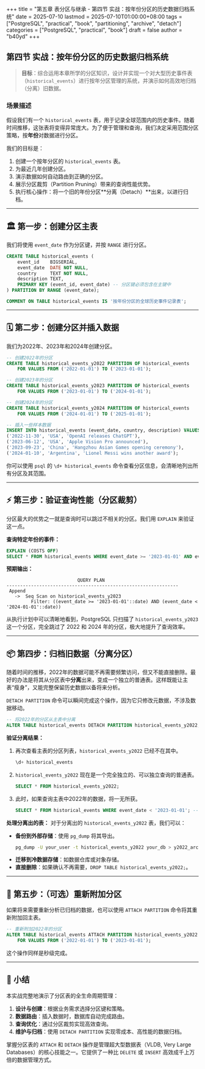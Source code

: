 +++
title = "第五章 表分区与继承 - 第四节 实战：按年份分区的历史数据归档系统"
date = 2025-07-10
lastmod = 2025-07-10T01:00:00+08:00
tags = ["PostgreSQL", "practical", "book", "partitioning", "archive", "detach"]
categories = ["PostgreSQL", "practical", "book"]
draft = false
author = "b40yd"
+++

## 第四节 实战：按年份分区的历史数据归档系统

> **目标**：综合运用本章所学的分区知识，设计并实现一个对大型历史事件表（`historical_events`）进行按年分区管理的系统，并演示如何高效地归档（分离）旧数据。

### 场景描述

假设我们有一个 `historical_events` 表，用于记录全球范围内的历史事件。随着时间推移，这张表将变得异常庞大。为了便于管理和查询，我们决定采用范围分区策略，按**年份**对数据进行分区。

我们的目标是：
1.  创建一个按年分区的 `historical_events` 表。
2.  为最近几年创建分区。
3.  演示数据如何自动路由到正确的分区。
4.  展示分区裁剪（Partition Pruning）带来的查询性能优势。
5.  执行核心操作：将一个旧的年份分区**分离（Detach）**出来，以进行归档。

---

## 🏛️ 第一步：创建分区主表

我们将使用 `event_date` 作为分区键，并按 `RANGE` 进行分区。

```sql
CREATE TABLE historical_events (
    event_id    BIGSERIAL,
    event_date  DATE NOT NULL,
    country     TEXT NOT NULL,
    description TEXT,
    PRIMARY KEY (event_id, event_date) -- 分区键必须包含在主键中
) PARTITION BY RANGE (event_date);

COMMENT ON TABLE historical_events IS '按年份分区的全球历史事件记录表';
```

---

## 🗓️ 第二步：创建分区并插入数据

我们为2022年、2023年和2024年创建分区。

```sql
-- 创建2022年的分区
CREATE TABLE historical_events_y2022 PARTITION OF historical_events
    FOR VALUES FROM ('2022-01-01') TO ('2023-01-01');

-- 创建2023年的分区
CREATE TABLE historical_events_y2023 PARTITION OF historical_events
    FOR VALUES FROM ('2023-01-01') TO ('2024-01-01');

-- 创建2024年的分区
CREATE TABLE historical_events_y2024 PARTITION OF historical_events
    FOR VALUES FROM ('2024-01-01') TO ('2025-01-01');

-- 插入一些样本数据
INSERT INTO historical_events (event_date, country, description) VALUES
('2022-11-30', 'USA', 'OpenAI releases ChatGPT'),
('2023-06-12', 'USA', 'Apple Vision Pro announced'),
('2023-09-23', 'China', 'Hangzhou Asian Games opening ceremony'),
('2024-01-10', 'Argentina', 'Lionel Messi wins another award');
```

你可以使用 `psql` 的 `\d+ historical_events` 命令查看分区信息，会清晰地列出所有分区及其范围。

---

## ⚡ 第三步：验证查询性能（分区裁剪）

分区最大的优势之一就是查询时可以跳过不相关的分区。我们用 `EXPLAIN` 来验证这一点。

**查询特定年份的事件：**
```sql
EXPLAIN (COSTS OFF)
SELECT * FROM historical_events WHERE event_date >= '2023-01-01' AND event_date < '2024-01-01';
```

**预期输出：**
```
                          QUERY PLAN
---------------------------------------------------------------
 Append
   ->  Seq Scan on historical_events_y2023
         Filter: ((event_date >= '2023-01-01'::date) AND (event_date < '2024-01-01'::date))
```
从执行计划中可以清晰地看到，PostgreSQL 只扫描了 `historical_events_y2023` 这一个分区，完全跳过了 2022 和 2024 年的分区，极大地提升了查询效率。

---

## 📦 第四步：归档旧数据（分离分区）

随着时间的推移，2022年的数据可能不再需要频繁访问，但又不能直接删除。最好的办法是将其从分区表中**分离**出来，变成一个独立的普通表。这样既能让主表“瘦身”，又能完整保留历史数据以备将来分析。

`DETACH PARTITION` 命令可以瞬间完成这个操作，因为它只修改元数据，不涉及数据移动。

```sql
-- 将2022年的分区从主表中分离
ALTER TABLE historical_events DETACH PARTITION historical_events_y2022;
```

**验证分离结果：**
1.  再次查看主表的分区列表，`historical_events_y2022` 已经不在其中。
    ```sql
    \d+ historical_events
    ```
2.  `historical_events_y2022` 现在是一个完全独立的、可以独立查询的普通表。
    ```sql
    SELECT * FROM historical_events_y2022;
    ```
3.  此时，如果查询主表中2022年的数据，将一无所获。
    ```sql
    SELECT * FROM historical_events WHERE event_date < '2023-01-01'; -- 返回空
    ```

**处理分离出的表：**
对于分离出的 `historical_events_y2022` 表，我们可以：
- **备份到外部存储**：使用 `pg_dump` 将其导出。
  ```bash
  pg_dump -U your_user -t historical_events_y2022 your_db > y2022_archive.sql
  ```
- **迁移到冷数据存储**：如数据仓库或对象存储。
- **直接删除**：如果确认不再需要，`DROP TABLE historical_events_y2022;`。

---

## 🔄 第五步：（可选）重新附加分区

如果将来需要重新分析已归档的数据，也可以使用 `ATTACH PARTITION` 命令将其重新附加回主表。

```sql
-- 重新附加2022年的分区
ALTER TABLE historical_events ATTACH PARTITION historical_events_y2022
    FOR VALUES FROM ('2022-01-01') TO ('2023-01-01');
```
这个操作同样是秒级完成。

---

## 📌 小结

本实战完整地演示了分区表的全生命周期管理：
1.  **设计与创建**：根据业务需求选择分区键和策略。
2.  **数据路由**：插入数据时，数据库自动完成路由。
3.  **查询优化**：通过分区裁剪实现高效查询。
4.  **维护与归档**：使用 `DETACH PARTITION` 实现零成本、高性能的数据归档。

掌握分区表的 `ATTACH` 和 `DETACH` 操作是管理超大型数据表（VLDB, Very Large Databases）的核心技能之一。它提供了一种比 `DELETE` 或 `INSERT` 高效成千上万倍的数据管理方式。
